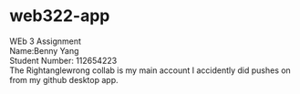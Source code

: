 # web322-app

WEb 3 Assignment\
Name:Benny Yang\
Student Number: 112654223\
The Rightanglewrong collab is my main account I accidently did pushes on from my github desktop app.
